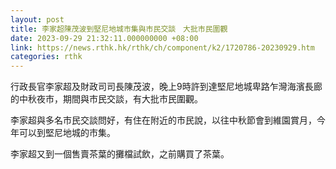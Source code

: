 ```yaml
---
layout: post
title: 李家超陳茂波到堅尼地城市集與市民交談　大批市民圍觀
date: 2023-09-29 21:32:11.000000000 +08:00
link: https://news.rthk.hk/rthk/ch/component/k2/1720786-20230929.htm
categories: rthk
---
```


行政長官李家超及財政司司長陳茂波，晚上9時許到達堅尼地城卑路乍灣海濱長廊的中秋夜市，期間與市民交談，有大批市民圍觀。

李家超與多名市民交談問好，有住在附近的市民說，以往中秋節會到維園賞月，今年可以到堅尼地城的市集。

李家超又到一個售賣茶葉的攤檔試飲，之前購買了茶葉。
